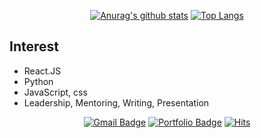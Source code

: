 <div align=center>

[![Anurag's github stats](https://github-readme-stats.vercel.app/api?username=kangteagu&show_icons=true)](https://github.com/anuraghazra/github-readme-stats)
[![Top Langs](https://github-readme-stats.vercel.app/api/top-langs/?username=kangteagu)](https://github.com/anuraghazra/github-readme-stats)
</div>

## Interest
  - React.JS
  - Python
  - JavaScript, css
  - Leadership, Mentoring, Writing, Presentation


<div align=center>
	  
[![Gmail Badge](https://img.shields.io/badge/Gmail-d14836?style=flat-square&logo=Gmail&logoColor=white&link=mailto:gangteagu7@gmail.com)](mailto:gangteagu7@gmail.com)
[![Portfolio Badge](http://img.shields.io/badge/-Portfolio-black?style=flat-square&logo=github&link=http://kangteagu.github.io/)](http://kangteagu.github.io/)
[![Hits](https://hits.seeyoufarm.com/api/count/incr/badge.svg?url=https%3A%2F%2Fgithub.com%2Fkangteagu&count_bg=%2379C83D&title_bg=%23555555&icon=&icon_color=%23E7E7E7&title=hits&edge_flat=false)](https://hits.seeyoufarm.com)
</div>

<!--
**kangteagu/kangteagu** is a ✨ _special_ ✨ repository because its `README.md` (this file) appears on your GitHub profile.
Here are some ideas to get you started:
- 🔭 I’m currently working on ...
- 🌱 I’m currently learning ...
- 👯 I’m looking to collaborate on ...
- 🤔 I’m looking for help with ...
- 💬 Ask me about ...
- 📫 How to reach me: ...
- 😄 Pronouns: ...
- ⚡ Fun fact: ...
-->